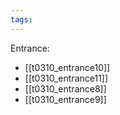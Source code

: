 ```yaml
---
tags:
---
```

Entrance:
- [[t0310_entrance10]]
- [[t0310_entrance11]]
- [[t0310_entrance8]]
- [[t0310_entrance9]]
